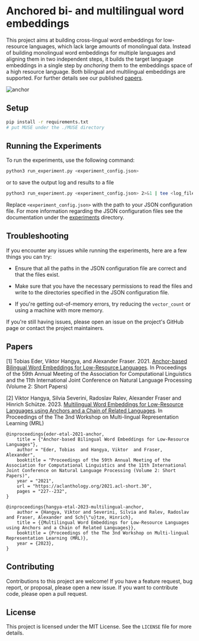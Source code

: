 # Anchored bi- and multilingual word embeddings

This project aims at building cross-lingual word embeddings for low-resource
languages, which lack large amounts of monolingual data. Instead of building
monolingual word embeddings for multiple languages and aligning them in two
independent steps, it builds the target language embeddings in a single step by
*anchoring* them to the embeddings space of a high resource language. Both
bilingual and multilingual embeddings are supported. For further details see
our published [papers](#papers).

![anchor](https://github.com/hangyav/anchor-embeddings/assets/414596/9410ecd4-be41-457e-aac8-527f31e7c70e)

## Setup

```bash
pip install -r requirements.txt
# put MUSE under the ./MUSE directory
```


## Running the Experiments

To run the experiments, use the following command:

```bash
python3 run_experiment.py <experiment_config.json>
```

or to save the output log and results to a file

```bash
python3 run_experiment.py <experiment_config.json> 2>&1 | tee <log_file>
```

Replace `<experiment_config.json>` with the path to your JSON configuration file.
For more information regarding the JSON configuration files see the
documentation under the [experiments](experiments) directory.

## Troubleshooting

If you encounter any issues while running the experiments, here are a few things you can try:

- Ensure that all the paths in the JSON configuration file are correct and that the files exist.

- Make sure that you have the necessary permissions to read the files and write to the directories specified in the JSON configuration file.

- If you're getting out-of-memory errors, try reducing the `vector_count` or using a machine with more memory.

If you're still having issues, please open an issue on the project's GitHub page or contact the project maintainers.

## Papers
[1] Tobias Eder, Viktor Hangya, and Alexander Fraser. 2021. [Anchor-based Bilingual Word Embeddings for Low-Resource Languages](https://aclanthology.org/2021.acl-short.30). In Proceedings of the 59th Annual Meeting of the Association for Computational Linguistics and the 11th International Joint Conference on Natural Language Processing (Volume 2: Short Papers)

[2] Viktor Hangya, Silvia Severini, Radoslav Ralev, Alexander Fraser and Hinrich Schütze. 2023. [Multilingual Word Embeddings for Low-Resource Languages using Anchors and a Chain of Related Languages](#). In Proceedings of the The 3nd Workshop on Multi-lingual Representation Learning (MRL)


```
@inproceedings{eder-etal-2021-anchor,
    title = {"Anchor-based Bilingual Word Embeddings for Low-Resource Languages"},
    author = "Eder, Tobias  and Hangya, Viktor  and Fraser, Alexander",
    booktitle = "Proceedings of the 59th Annual Meeting of the Association for Computational Linguistics and the 11th International Joint Conference on Natural Language Processing (Volume 2: Short Papers)",
    year = "2021",
    url = "https://aclanthology.org/2021.acl-short.30",
    pages = "227--232",
}

@inproceedings{hangya-etal-2023-multilingual-anchor,
    author = {Hangya, Viktor and Severini, Silvia and Ralev, Radoslav and Fraser, Alexander and Sch{\"u}tze, Hinrich},
    title = {{Multilingual Word Embeddings for Low-Resource Languages using Anchors and a Chain of Related Languages}},
    booktitle = {Proceedings of the The 3nd Workshop on Multi-lingual Representation Learning (MRL)},
    year = {2023},
}
```

## Contributing

Contributions to this project are welcome! If you have a feature request, bug
report, or proposal, please open a new issue. If you want to contribute code,
please open a pull request.

## License

This project is licensed under the MIT License. See the `LICENSE` file for more
details.
